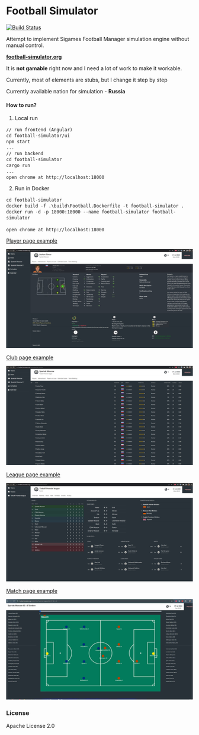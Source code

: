 # Football Simulator 
[![Build Status](http://drone.zoxexivo.com/api/badges/ZOXEXIVO/football-simulator/status.svg)](http://drone.zoxexivo.com/ZOXEXIVO/football-simulator)

Attempt to implement Sigames Football Manager simulation engine without manual control.

**[football-simulator.org](https://football-simulator.org)**

It is **not gamable** right now and I need a lot of work to make it workable.

Currently, most of elements are stubs, but I change it step by step

Currently available nation for simulation - **Russia**

#### How to run?

1) Local run
```console
// run frontend (Angular)
cd football-simulator/ui
npm start
...
// run backend
cd football-simulator
cargo run
...
open chrome at http://localhost:18000
```
2) Run in Docker
```console
cd football-simulator
docker build -f .\build\Football.Dockerfile -t football-simulator .
docker run -d -p 18000:18000 --name football-simulator football-simulator

open chrome at http://localhost:18000
```

[Player page example](https://football-simulator.org/teams/spartak-moscow/players/1)

![alt text](docs/images/player.jpg "Player page")

[Club page example](https://football-simulator.org/teams/spartak-moscow)

![alt text](docs/images/club.jpg "Club page")

[League page example](https://football-simulator.org/leagues/tinkoff-premier_league)

![alt text](docs/images/league.jpg "League page")

[Match page example](https://football-simulator.org/match/tinkoff-premier_league/2024-07-06_1_24)

![alt text](docs/images/match.jpg "Match page")

### License

Apache License 2.0